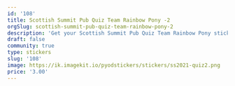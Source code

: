 ```yaml
---
id: '108'
title: Scottish Summit Pub Quiz Team Rainbow Pony -2
orgSlug: scottish-summit-pub-quiz-team-rainbow-pony-2
description: 'Get your Scottish Summit Pub Quiz Team Rainbow Pony sticker! '
draft: false
community: true
type: stickers
slug: '108'
image: https://ik.imagekit.io/pyodstickers/stickers/ss2021-quiz2.png
price: '3.00'
---
```

